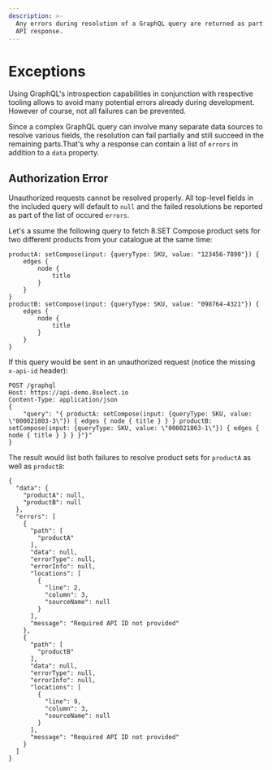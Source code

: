 ```yaml
---
description: >-
  Any errors during resolution of a GraphQL query are returned as part of the
  API response.
---
```


# Exceptions

Using GraphQL's introspection capabilities in conjunction with respective tooling allows to avoid many potential errors already during development. However of course, not all failures can be prevented.

Since a complex GraphQL query can involve many separate data sources to resolve various fields, the resolution can fail partially and still succeed in the remaining parts.That's why a response can contain a list of `errors` in addition to a `data` property.&#x20;

## Authorization Error

Unauthorized requests cannot be resolved properly. All top-level fields in the included query will default to `null` and the failed resolutions be reported as part of the list of occured `errors`.

Let's a ssume the following query to fetch 8.SET Compose product sets for two different products from your catalogue at the same time:

```
productA: setCompose(input: {queryType: SKU, value: "123456-7890"}) {
    edges {
        node {
            title
        }
    }
}
productB: setCompose(input: {queryType: SKU, value: "098764-4321"}) {
    edges {
        node {
            title
        }
    }
}
```

If this query would be sent in an unauthorized request (notice the missing `x-api-id` header):

```
POST /graphql
Host: https://api-demo.8select.io
Content-Type: application/json
{
    "query": "{ productA: setCompose(input: {queryType: SKU, value: \"000021803-3\"}) { edges { node { title } } } productB: setCompose(input: {queryType: SKU, value: \"000021803-1\"}) { edges { node { title } } } }"}"
}
```

The result would list both failures to resolve product sets for `productA` as well as `productB`:

```
{
  "data": {
    "productA": null,
    "productB": null
  },
  "errors": [
    {
      "path": [
        "productA"
      ],
      "data": null,
      "errorType": null,
      "errorInfo": null,
      "locations": [
        {
          "line": 2,
          "column": 3,
          "sourceName": null
        }
      ],
      "message": "Required API ID not provided"
    },
    {
      "path": [
        "productB"
      ],
      "data": null,
      "errorType": null,
      "errorInfo": null,
      "locations": [
        {
          "line": 9,
          "column": 3,
          "sourceName": null
        }
      ],
      "message": "Required API ID not provided"
    }
  ]
}
```

